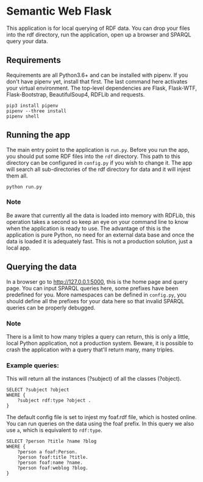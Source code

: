 # Semantic Web Flask

This application is for local querying of RDF data. You can drop your files into
the rdf directory, run the application, open up a browser and SPARQL query your
data.

## Requirements

Requirements are all Python3.6+ and can be installed with pipenv. If you
don't have pipenv yet, install that first. The last command here activates your
virtual environment. The top-level dependencies are Flask, Flask-WTF,
Flask-Bootstrap, BeautifulSoup4, RDFLib and requests.

```
pip3 install pipenv
pipenv --three install
pipenv shell
```

## Running the app
The main entry point to the application is `run.py`. Before you run the app,
you should put some RDF files into the `rdf` directory. This path to this
directory can be configured in `config.py` if you wish to change it. The app
will search all sub-directories of the rdf directory for data and it will
injest them all.

```
python run.py
```

### Note
Be aware that currently all the data is loaded into memory with RDFLib, this
operation takes a second so keep an eye on your command line to know when
the application is ready to use. The advantage of this is the application is
pure Python, no need for an external data base and once the data is loaded it
is adequately fast. This is not a production solution, just a local app.

## Querying the data

In a browser go to <http://127.0.0.1:5000>, this is the home page and query page.
You can input SPARQL queries here, some prefixes have been predefined for you.
More namespaces can be defined in `config.py`, you should define all the prefixes
for your data here so that invalid SPARQL queries can be properly debugged.

### Note
There is a limit to how many triples a query can return, this is only a little,
local Python application, not a production system. Beware, it is possible to crash
the application with a query that'll return many, many triples.


### Example queries:
This will return all the instances (?subject) of all the classes (?object).

```sparql
SELECT ?subject ?object
WHERE {
    ?subject rdf:type ?object .
}
```

The default config file is set to injest my foaf.rdf file, which is
hosted online. You can run queries on the data using the foaf prefix.
In this query we also use `a`, which is equivalent to `rdf:type`.

```sparql
SELECT ?person ?title ?name ?blog
WHERE {
    ?person a foaf:Person.
    ?person foaf:title ?title.
    ?person foaf:name ?name.
    ?person foaf:weblog ?blog.
}
```

